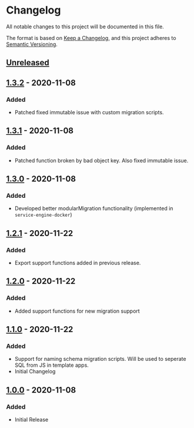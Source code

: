 # Changelog
All notable changes to this project will be documented in this file.

The format is based on [Keep a Changelog](https://keepachangelog.com/en/1.0.0/),
and this project adheres to [Semantic Versioning](https://semver.org/spec/v2.0.0.html).

## [Unreleased]

## [1.3.2] - 2020-11-08
### Added
- Patched fixed immutable issue with custom migration scripts.

## [1.3.1] - 2020-11-08
### Added
- Patched function broken by bad object key. Also fixed immutable issue.

## [1.3.0] - 2020-11-08
### Added
- Developed better modularMigration functionality (implemented in `service-engine-docker`)

## [1.2.1] - 2020-11-22
### Added
- Export support functions added in previous release.

## [1.2.0] - 2020-11-22
### Added
- Added support functions for new migration support

## [1.1.0] - 2020-11-22
### Added
- Support for naming schema migration scripts. Will be used to seperate SQL from JS in template apps.
- Initial Changelog

## [1.0.0] - 2020-11-08
### Added
- Initial Release

[Unreleased]: https://github.com/sudowing/service-engine/compare/HEAD...v1.3.2
[1.3.2]: https://github.com/sudowing/service-engine/compare/v1.3.1...v1.3.2
[1.3.1]: https://github.com/sudowing/service-engine/compare/v1.3.0...v1.3.1
[1.3.0]: https://github.com/sudowing/service-engine/compare/v1.2.1...v1.3.0
[1.2.1]: https://github.com/sudowing/service-engine/compare/v1.2.0...v1.2.1
[1.2.0]: https://github.com/sudowing/service-engine/compare/v1.1.0...v1.2.0
[1.1.0]: https://github.com/sudowing/service-engine/compare/v1.0.0...v1.1.0
[1.0.0]: https://github.com/sudowing/service-engine/releases/tag/v1.0.0

